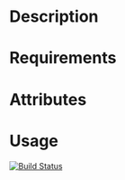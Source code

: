 Description
===========

Requirements
============

Attributes
==========

Usage
=====

[![Build Status](https://secure.travis-ci.org/cdracars/chef-mysql-secure.png)](http://travis-ci.org/cdracars/chef-mysql-secure)

